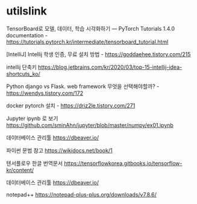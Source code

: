 # utilslink



TensorBoard로 모델, 데이터, 학습 시각화하기 — PyTorch Tutorials 1.4.0 documentation - https://tutorials.pytorch.kr/intermediate/tensorboard_tutorial.html



[IntelliJ] Intellij 학생 인증, 무료 설치 방법 - https://goddaehee.tistory.com/215


intellij 단축키
https://blog.jetbrains.com/kr/2020/03/top-15-intellij-idea-shortcuts_ko/


Python django vs Flask. web framework 무엇을 선택해야할까? - https://wendys.tistory.com/172



docker pytorch 설치 - https://driz2le.tistory.com/271



Jupyter ipynb 로 보기
https://github.com/sminAhn/jupyter/blob/master/numpy/ex01.ipynb


데이터베이스 관리툴
https://dbeaver.io/

파이썬 문법 참고
https://wikidocs.net/book/1

텐서플로우 한글 번역문서
https://tensorflowkorea.gitbooks.io/tensorflow-kr/content/


데이터베이스 관리툴
https://dbeaver.io/


notepad++
https://notepad-plus-plus.org/downloads/v7.8.6/


